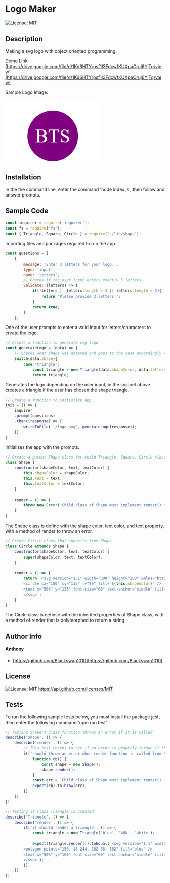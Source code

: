 # Logo Maker 

![License: MIT](https://img.shields.io/badge/MIT-blue.svg) 


## Description 

Making a svg logo with object oriented programming. 

Demo Link: [https://drive.google.com/file/d/1Kd6HTYrpsf1I3FdcwfKUXpaOruj6YjTq/view](https://drive.google.com/file/d/1Kd6HTYrpsf1I3FdcwfKUXpaOruj6YjTq/view)

Sample Logo Image: 

![Logo](logo.png)

## Installation 

In the the command line, enter the command 'node index.js', then follow and answer prompts.

## Sample Code 

```js
const inquirer = require('inquirer');
const fs = require('fs');
const { Triangle, Square, Circle } = require('./lib/shape');
```
Importing files and packages required to run the app.

```js
const questions = [
    {
        message: 'Enter 3 letters for your logo.',
        type: 'input',
        name: 'letters',
        // Checks if the user input enters exactly 3 letters
        validate: (letters) => {
            if(!letters || letters.length > 3 || letters.length < 3){
                return 'Please provide 3 letters!';
            }
            return true;
        }
    },
```
One of the user prompts to enter a valid input for letters/characters to create the logo.

```js
// Create a function to generate svg logo
const generateLogo = (data) => {
    // Checks what shape was entered and goes to the case accordingly to instantiate a new object of triangle, square, or circle
    switch(data.shape){
        case 'triangle':
            const triangle = new Triangle(data.shapeColor, data.letters.toUpperCase(), data.textColor).render();
            return triangle;
```
Generates the logo depending on the user input, in the snippet above creates a triangle if the user has chosen the shape triangle.

```js
// Create a function to initialize app
init = () => {
    inquirer
    .prompt(questions)
    .then((response) => {
        writeToFile('./logo.svg', generateLogo(response));
    })
}
```
Initializes the app with the prompts.

```js
// Create a parent Shape class for child Triangle, Square, Circle classes to inherit the properties shapeColor, text, and textColor
class Shape {
    constructor(shapeColor, text, textColor) {
        this.shapeColor = shapeColor;
        this.text = text;
        this.textColor = textColor;  
    }

    render = () => {
        throw new Error('Child class of Shape must implement render() method.');
    }
}
```
The Shape class is define with the shape color, text color, and text property, with a method of render to throw an error.

```js
// Create Circle class that inherits from Shape
class Circle extends Shape {
    constructor(shapeColor, text, textColor) {
        super(shapeColor, text, textColor);
    }

    render = () => {
        return `<svg version="1.1" width="300" height="200" xmlns="http://www.w3.org/2000/svg">
        <circle cx="150" cy="115" r="80" fill="${this.shapeColor}" />
        <text x="50%" y="135" font-size="60" text-anchor="middle" fill="${this.textColor}">${this.text}</text>
        </svg>`;
    }
}
```
The Circle class is definse with the inherited properties of Shape class, with a method of render that is polymorphed to return a string.

## Author Info 

#### Anthony

* [https://github.com/Blackswan1010](https://github.com/Blackswan1010) 


## License
![License: MIT](https://img.shields.io/badge/MIT-blue.svg) 
 https://api.github.com/licenses/MIT 


## Tests 

To run the following sample tests below, you must install the package jest, then enter the following command 'npm run test'.
```js
// Testing Shape's class function throws an error if it is called
describe('Shape', () => {
    describe('render', () => {
        // This test checks to see if an error is properly thrown if the function of Shape is called 
        it('should throw an error when render function is called from Shape', () => {
            function cb() {
                const shape = new Shape();
                shape.render();
            }
            const err = `Child class of Shape must implement render() method.`;
            expect(cb).toThrow(err);
        })
    })
})
```

```js
// Testing if class Triangle is created
describe('Triangle', () => {
    describe('render', () => {
        it('it should render a triangle', () => {
            const triangle = new Triangle('blue', 'AHN', 'white');

            expect(triangle.render()).toEqual(`<svg version="1.1" width="300" height="200" xmlns="http://www.w3.org/2000/svg">
        <polygon points="150, 18 244, 182 56, 182" fill="blue" />
        <text x="50%" y="160" font-size="60" text-anchor="middle" fill="white">AHN</text>
        </svg>`);
        })
    })
})
```

